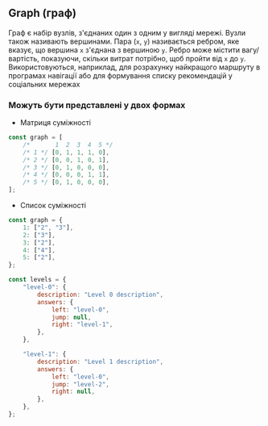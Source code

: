## Graph (граф)

Граф є набір вузлів, з'єднаних один з одним у вигляді мережі. Вузли також називають вершинами. Пара (`x`, `y`) називається ребром, яке вказує, що вершина `x` з'єднана з вершиною `y`. Ребро може містити вагу/вартість, показуючи, скільки витрат потрібно, щоб пройти від `x` до `y`. Використовуються, наприклад, для розрахунку найкращого маршруту в програмах навігації або для формування списку рекомендацій у соціальних мережах

### Можуть бути представлені у двох формах

-   Матриця суміжності

```js
const graph = [
    /*       1  2  3  4  5 */
    /* 1 */ [0, 1, 1, 1, 0],
    /* 2 */ [0, 0, 1, 0, 1],
    /* 3 */ [0, 1, 0, 0, 0],
    /* 4 */ [0, 0, 0, 1, 1],
    /* 5 */ [0, 1, 0, 0, 0],
];
```

-   Список суміжності

```js
const graph = {
    1: ["2", "3"],
    2: ["3"],
    3: ["2"],
    4: ["4"],
    5: ["2"],
};
```

```js
const levels = {
    "level-0": {
        description: "Level 0 description",
        answers: {
            left: "level-0",
            jump: null,
            right: "level-1",
        },
    },

    "level-1": {
        description: "Level 1 description",
        answers: {
            left: "level-0",
            jump: "level-2",
            right: null,
        },
    },
};
```
